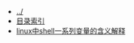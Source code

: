 
[@id]: _sidebar.md 
[@title]: linux
[@location]: docs/linux/_sidebar.md
[@author]: leity
[@date]: 2021-12-07

* [../](README.md)
* [目录索引](linux/README.md)
* [linux中shell一系列变量的含义解释](linux/20210930-01.md)
